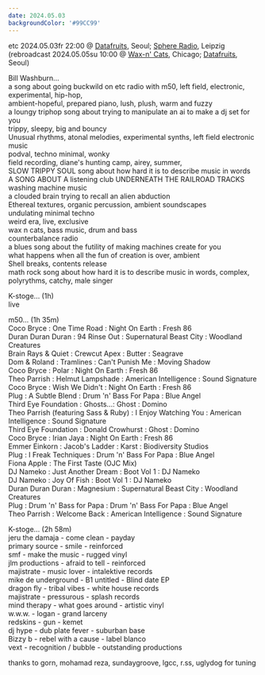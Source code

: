 ```yaml
---
date: 2024.05.03
backgroundColor: '#99CC99'
---
```


etc 2024.05.03fr 22:00 @ [Datafruits](http://www.datafruits.fm/), Seoul; [Sphere Radio](http://www.sphere-radio.net/), Leipzig  
(rebroadcast 2024.05.05su 10:00 @ [Wax-n' Cats](http://www.twitch.tv/waxncats), Chicago; [Datafruits](http://www.datafruits.fm/), Seoul)  

Bill Washburn...  
a song about going buckwild on etc radio with m50, left field, electronic, experimental, hip-hop,  
ambient-hopeful, prepared piano, lush, plush, warm and fuzzy  
a loungy triphop song about trying to manipulate an ai to make a dj set for you  
trippy, sleepy, big and bouncy  
Unusual rhythms, atonal melodies, experimental synths, left field electronic music  
podval, techno minimal, wonky  
field recording, diane's hunting camp, airey, summer,  
SLOW TRIPPY SOUL song about how hard it is to describe music in words  
A SONG ABOUT A listening club UNDERNEATH THE RAILROAD TRACKS  
washing machine music  
a clouded brain trying to recall an alien abduction  
Ethereal textures, organic percussion, ambient soundscapes  
undulating minimal techno  
weird era, live, exclusive  
wax n cats, bass music, drum and bass  
counterbalance radio  
a blues song about the futility of making machines create for you  
what happens when all the fun of creation is over, ambient  
Shell breaks, contents release  
math rock song about how hard it is to describe music in words, complex, polyrythms, catchy, male singer  

K-stoge... (1h)  
live  

m50... (1h 35m)  
Coco Bryce : One Time Road : Night On Earth : Fresh 86  
Duran Duran Duran : 94 Rinse Out : Supernatural Beast City : Woodland Creatures  
Brain Rays & Quiet : Crewcut Apex : Butter : Seagrave  
Dom & Roland : Tramlines : Can't Punish Me : Moving Shadow  
Coco Bryce : Polar : Night On Earth : Fresh 86  
Theo Parrish : Helmut Lampshade : American Intelligence : Sound Signature  
Coco Bryce : Wish We Didn't : Night On Earth : Fresh 86  
Plug : A Subtle Blend : Drum 'n' Bass For Papa : Blue Angel  
Third Eye Foundation : Ghosts...: Ghost : Domino  
Theo Parrish (featuring Sass & Ruby) : I Enjoy Watching You : American Intelligence : Sound Signature  
Third Eye Foundation : Donald Crowhurst : Ghost : Domino  
Coco Bryce : Irian Jaya : Night On Earth : Fresh 86  
Emmer Einkorn : Jacob's Ladder : Karst : Biodiversity Studios  
Plug : I Freak Techniques : Drum 'n' Bass For Papa : Blue Angel  
Fiona Apple : The First Taste (OJC Mix)  
DJ Nameko : Just Another Dream : Boot Vol 1 : DJ Nameko  
DJ Nameko : Joy Of Fish : Boot Vol 1 : DJ Nameko  
Duran Duran Duran : Magnesium : Supernatural Beast City : Woodland Creatures  
Plug : Drum 'n' Bass for Papa : Drum 'n' Bass For Papa : Blue Angel  
Theo Parrish : Welcome Back : American Intelligence : Sound Signature

K-stoge... (2h 58m)  
jeru the damaja - come clean - payday  
primary source - smile - reinforced  
smf - make the music - rugged vinyl  
jlm productions - afraid to tell - reinforced  
majistrate - music lover - intalektive records  
mike de underground - B1 untitled - Blind date EP  
dragon fly - tribal vibes - white house records  
majistrate - pressurous - splash records  
mind therapy - what goes around - artistic vinyl  
w.w.w. - logan - grand larceny  
redskins - gun - kemet  
dj hype - dub plate fever - suburban base  
Bizzy b - rebel with a cause - label blanco  
vext - recognition / bubble - outstanding productions  

thanks to gorn, mohamad reza, sundaygroove, lgcc, r.ss, uglydog for tuning